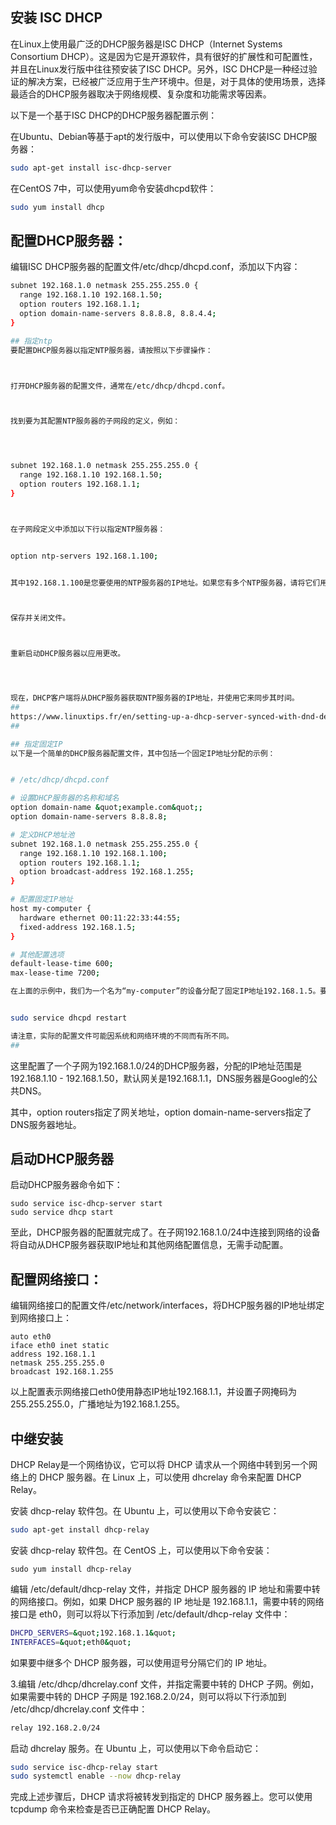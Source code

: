 
## 安装 ISC DHCP

在Linux上使用最广泛的DHCP服务器是ISC DHCP（Internet Systems Consortium DHCP）。这是因为它是开源软件，具有很好的扩展性和可配置性，并且在Linux发行版中往往预安装了ISC DHCP。另外，ISC DHCP是一种经过验证的解决方案，已经被广泛应用于生产环境中。但是，对于具体的使用场景，选择最适合的DHCP服务器取决于网络规模、复杂度和功能需求等因素。

以下是一个基于ISC DHCP的DHCP服务器配置示例：


在Ubuntu、Debian等基于apt的发行版中，可以使用以下命令安装ISC DHCP服务器：

```bash
sudo apt-get install isc-dhcp-server
```
在CentOS 7中，可以使用yum命令安装dhcpd软件：

```bash
sudo yum install dhcp

```
## 配置DHCP服务器：

编辑ISC DHCP服务器的配置文件/etc/dhcp/dhcpd.conf，添加以下内容：

```bash
subnet 192.168.1.0 netmask 255.255.255.0 {
  range 192.168.1.10 192.168.1.50;
  option routers 192.168.1.1;
  option domain-name-servers 8.8.8.8, 8.8.4.4;
}

## 指定ntp
要配置DHCP服务器以指定NTP服务器，请按照以下步骤操作：



打开DHCP服务器的配置文件，通常在/etc/dhcp/dhcpd.conf。



找到要为其配置NTP服务器的子网段的定义，例如：




subnet 192.168.1.0 netmask 255.255.255.0 {
  range 192.168.1.10 192.168.1.50;
  option routers 192.168.1.1;
}



在子网段定义中添加以下行以指定NTP服务器：


option ntp-servers 192.168.1.100;


其中192.168.1.100是您要使用的NTP服务器的IP地址。如果您有多个NTP服务器，请将它们用逗号分隔。



保存并关闭文件。



重新启动DHCP服务器以应用更改。




现在，DHCP客户端将从DHCP服务器获取NTP服务器的IP地址，并使用它来同步其时间。
##  
https://www.linuxtips.fr/en/setting-up-a-dhcp-server-synced-with-dnd-debian-ubuntu/
##

## 指定固定IP
以下是一个简单的DHCP服务器配置文件，其中包括一个固定IP地址分配的示例：


# /etc/dhcp/dhcpd.conf

# 设置DHCP服务器的名称和域名
option domain-name &quot;example.com&quot;;
option domain-name-servers 8.8.8.8;

# 定义DHCP地址池
subnet 192.168.1.0 netmask 255.255.255.0 {
  range 192.168.1.10 192.168.1.100;
  option routers 192.168.1.1;
  option broadcast-address 192.168.1.255;
}

# 配置固定IP地址
host my-computer {
  hardware ethernet 00:11:22:33:44:55;
  fixed-address 192.168.1.5;
}

# 其他配置选项
default-lease-time 600;
max-lease-time 7200;

在上面的示例中，我们为一个名为“my-computer”的设备分配了固定IP地址192.168.1.5。要将此配置文件加载到DHCP服务器中，请使用以下命令：


sudo service dhcpd restart

请注意，实际的配置文件可能因系统和网络环境的不同而有所不同。
##
```

这里配置了一个子网为192.168.1.0/24的DHCP服务器，分配的IP地址范围是192.168.1.10 - 192.168.1.50，默认网关是192.168.1.1，DNS服务器是Google的公共DNS。

其中，option routers指定了网关地址，option domain-name-servers指定了DNS服务器地址。


## 启动DHCP服务器

启动DHCP服务器命令如下：

```
sudo service isc-dhcp-server start
sudo service dhcp start

```
至此，DHCP服务器的配置就完成了。在子网192.168.1.0/24中连接到网络的设备将自动从DHCP服务器获取IP地址和其他网络配置信息，无需手动配置。

## 配置网络接口：
编辑网络接口的配置文件/etc/network/interfaces，将DHCP服务器的IP地址绑定到网络接口上：
```
auto eth0
iface eth0 inet static
address 192.168.1.1
netmask 255.255.255.0
broadcast 192.168.1.255
```

以上配置表示网络接口eth0使用静态IP地址192.168.1.1，并设置子网掩码为255.255.255.0，广播地址为192.168.1.255。



## 中继安装

DHCP Relay是一个网络协议，它可以将 DHCP 请求从一个网络中转到另一个网络上的 DHCP 服务器。在 Linux 上，可以使用 dhcrelay 命令来配置 DHCP Relay。

安装 dhcp-relay 软件包。在 Ubuntu 上，可以使用以下命令安装它：

```bash
sudo apt-get install dhcp-relay
```

安装 dhcp-relay 软件包。在 CentOS 上，可以使用以下命令安装：

```
sudo yum install dhcp-relay

```

编辑 /etc/default/dhcp-relay 文件，并指定 DHCP 服务器的 IP 地址和需要中转的网络接口。例如，如果 DHCP 服务器的 IP 地址是 192.168.1.1，需要中转的网络接口是 eth0，则可以将以下行添加到 /etc/default/dhcp-relay 文件中：


```bash
DHCPD_SERVERS=&quot;192.168.1.1&quot;
INTERFACES=&quot;eth0&quot;
```
如果要中继多个 DHCP 服务器，可以使用逗号分隔它们的 IP 地址。



3.编辑 /etc/dhcp/dhcrelay.conf 文件，并指定需要中转的 DHCP 子网。例如，如果需要中转的 DHCP 子网是 192.168.2.0/24，则可以将以下行添加到 /etc/dhcp/dhcrelay.conf 文件中：

```bash
relay 192.168.2.0/24
```


启动 dhcrelay 服务。在 Ubuntu 上，可以使用以下命令启动它：

```bash
sudo service isc-dhcp-relay start
sudo systemctl enable --now dhcp-relay

```
完成上述步骤后，DHCP 请求将被转发到指定的 DHCP 服务器上。您可以使用 tcpdump 命令来检查是否已正确配置 DHCP Relay。


